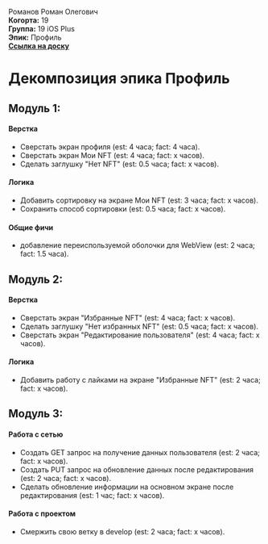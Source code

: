 Романов Роман Олегович\
<b>Когорта:</b> 19\
<b>Группа:</b> 19 iOS Plus\
<b>Эпик:</b> Профиль\
<b>[Ссылка на доску](https://github.com/users/volk-r/projects/1/views/1)</b>

# Декомпозиция эпика Профиль

## Модуль 1:
#### Верстка
- Сверстать экран профиля (est: 4 часа; fact: 4 часа).
- Сверстать экран Мои NFT (est: 4 часа; fact: x часов).
- Сделать заглушку "Нет NFT" (est: 0.5 часа; fact: x часов).
#### Логика
- Добавить сортировку на экране Мои NFT (est: 3 часа; fact: x часов).
- Сохранить способ сортировки (est: 0.5 часа; fact: x часов).
#### Общие фичи
- добавление переиспользуемой оболочки для WebView (est: 2 часа; fact: 1.5 часa).


## Модуль 2:
#### Верстка
- Сверстать экран "Избранные NFT" (est: 4 часа; fact: x часов).
- Сделать заглушку "Нет избранных NFT" (est: 0.5 часа; fact: x часов).
- Сверстать экран "Редактирование пользователя" (est: 4 часа; fact: x часов).
#### Логика
- Добавить работу с лайками на экранe "Избранные NFT" (est: 2 часа; fact: x часов).

## Модуль 3:
#### Работа с сетью
- Создать GET запрос на получение данных пользователя (est: 2 часа; fact: x часов).
- Создать PUT запрос на обновление данных после редактирования (est: 2 часа; fact: x часов).
- Сделать обновление информации на основном экране после редактирования (est: 1 час; fact: x часов).

#### Работа с проектом
- Смержить свою ветку в develop (est: 2 часа; fact: x часов).
